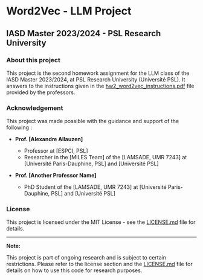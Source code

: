 # Word2Vec - LLM Project

## IASD Master 2023/2024 - PSL Research University

### About this project

This project is the second homework assignment for the LLM class of the IASD Master 2023/2024, at PSL Research University (Université PSL).
It answers to the instructions given in the [hw2_word2vec_instructions.pdf](hw2_word2vec_instructions.pdf) file provided by the professors.

### Acknowledgement

This project was made possible with the guidance and support of the following :

- **Prof. [Alexandre Allauzen]**
  - Professor at [ESPCI, PSL]
  - Researcher in the [MILES Team] of the [LAMSADE, UMR 7243] at [Université Paris-Dauphine, PSL] and [Université PSL]

- **Prof. [Another Professor Name]**
  - PhD Student of the [LAMSADE, UMR 7243] at [Université Paris-Dauphine, PSL] and [Université PSL]

### License

This project is licensed under the MIT License - see the [LICENSE.md](LICENSE.md) file for details.

---

**Note:**

This project is part of ongoing research and is subject to certain restrictions. Please refer to the license section and the [LICENSE.md](LICENSE.md) file for details on how to use this code for research purposes.
